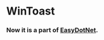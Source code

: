# WinToast

### Now it is a part of [EasyDotNet](http://www.ingasoftplus.com/ProductDetail.php?ProductID=301).